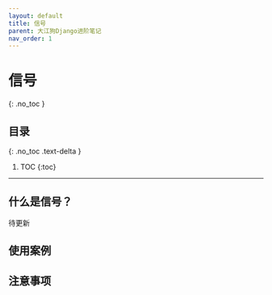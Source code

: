```yaml
---
layout: default
title: 信号
parent: 大江狗Django进阶笔记
nav_order: 1
---
```


# 信号
{: .no_toc }

## 目录
{: .no_toc .text-delta }

1. TOC
{:toc}

---

## 什么是信号？
待更新
## 使用案例

## 注意事项

